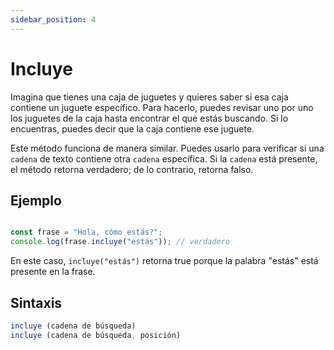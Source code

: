 ```yaml
---
sidebar_position: 4
---
```


# Incluye

Imagina que tienes una caja de juguetes y quieres saber si esa caja contiene un juguete específico. Para hacerlo, puedes revisar uno por uno los juguetes de la caja hasta encontrar el que estás buscando. Si lo encuentras, puedes decir que la caja contiene ese juguete.

Este método funciona de manera similar. Puedes usarlo para verificar si una `cadena` de texto contiene otra `cadena` específica. Si la `cadena` está presente, el método retorna verdadero; de lo contrario, retorna falso.

## Ejemplo

```js title="incluye.dummy"

const frase = "Hola, cómo estás?";
console.log(frase.incluye("estás")); // verdadero

```
En este caso, `incluye("estás")` retorna true porque la palabra "estás" está presente en la frase.

## Sintaxis

```js
incluye (cadena de búsqueda)
incluye (cadena de búsqueda, posición)
```

